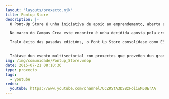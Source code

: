 ```yaml
---
layout: 'layouts/proxecto.njk'
title: Pontup Store
description: |-
  O Pont-Up Store é unha iniciativa de apoio ao emprendemento, aberta a toda a cidadanía, e que centra os seus esforzos no incremento da cultura emprendedora na sociedade.

  No marco do Campus Crea este encontro é unha decidida aposta pola creatividade e o emprendemento para o desenvolvemento persoal e da sociedade en xeral.

  Tralo éxito das pasadas edicións, o Pont Up Store consolídase como ESPAZO DE REFERENCIA DO NOVO EMPRENDEMENTO en Galicia e o noroeste peninsular, como amosan os preto de 200 proxectos emprendedores reais e en funcionamento que son mostra da capacidade de iniciativa e creatividade existente en Galicia e outros territorios do noroeste peninsular.


  Trátase dun evento multisectorial con proxectos que proveñen dun gran abano de sectores de actividade procedentes tanto do ámbito urbano coma do rural cunha gran calidade contrastada derivada dun rigoroso proceso de selección das numerosas candidaturas recibidas cada edición.
img: /img/comunidade/Pontup_Store.webp
date: 2015-07-21 08:10:36
type: proxecto
tags:
  - youtube
redes:
  youtube: https://www.youtube.com/channel/UCZRStA3DSBzFoiiwM5UErAA
---
```

